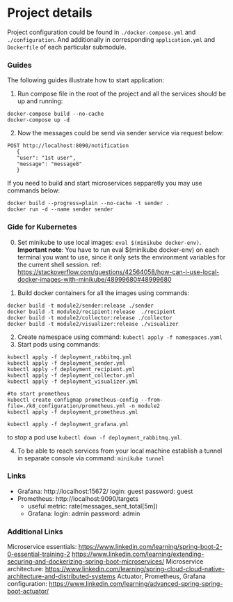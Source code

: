 # Project details
Project configuration could be found in `./docker-compose.yml` and `./configuration`. And additionally in corresponding
`application.yml` and `Dockerfile` of each particular submodule.

### Guides
The following guides illustrate how to start application:
1. Run compose file in the root of the project and all the services should be up and running:
```
docker-compose build --no-cache    
docker-compose up -d
```
2. Now the messages could be send via sender service via request below:
```
POST http://localhost:8090/notification
   {
   "user": "1st user",
   "message": "message8"
   }
```

If you need to build and start microservices sepparetly you may use commands below:
```
docker build --progress=plain --no-cache -t sender .
docker run -d --name sender sender
```

### Gide for Kubernetes
0. Set minikube to use local images: `eval $(minikube docker-env)`. 
**Important note**: You have to run eval $(minikube docker-env) on each terminal you want to use, since it only sets the environment variables for the current shell session.
ref: https://stackoverflow.com/questions/42564058/how-can-i-use-local-docker-images-with-minikube/48999680#48999680

1. Build docker containers for all the images using commands:
```
docker build -t module2/sender:release ./sender
docker build -t module2/recipient:release  ./recipient
docker build -t module2/collector:release ./collector
docker build -t module2/visualizer:release ./visualizer
```
2. Create namespace using command: `kubectl apply -f namespaces.yaml`
3. Start pods using commands: 
```
kubectl apply -f deployment_rabbitmq.yml
kubectl apply -f deployment_sender.yml
kubectl apply -f deployment_recipient.yml
kubectl apply -f deployment_collector.yml
kubectl apply -f deployment_visualizer.yml

#to start prometheus
kubectl create configmap prometheus-config --from-file=./k8_configuration/prometheus.yml -n module2
kubectl apply -f deployment_prometheus.yml

kubectl apply -f deployment_grafana.yml
```
to stop a pod use `kubectl down -f deployment_rabbitmq.yml`.

4. To be able to reach services from your local machine establish a tunnel in separate console via command: `minikube tunnel`

### Links
- Grafana: http://localhost:15672/
    login: guest
    password: guest
- Prometheus: http://localhost:9090/targets
  - useful metric: rate(messages_sent_total[5m])
  - Grafana:
    login: admin
    password: admin


### Additional Links
Microservice essentials: 
https://www.linkedin.com/learning/spring-boot-2-0-essential-training-2
https://www.linkedin.com/learning/extending-securing-and-dockerizing-spring-boot-microservices/
Microservice architecture: https://www.linkedin.com/learning/spring-cloud-cloud-native-architecture-and-distributed-systems
Actuator, Prometheus, Grafana configuration: https://www.linkedin.com/learning/advanced-spring-spring-boot-actuator/


